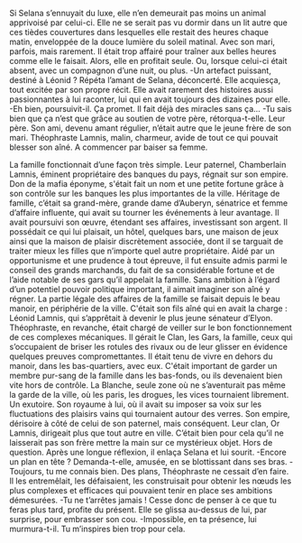 Si Selana s’ennuyait du luxe, elle n’en demeurait pas moins un animal apprivoisé par celui-ci. Elle ne se serait pas vu dormir dans un lit autre que ces tièdes couvertures dans lesquelles elle restait des heures chaque matin, enveloppée de la douce lumière du soleil matinal. Avec son mari, parfois, mais rarement. Il était trop affairé pour traîner aux belles heures comme elle le faisait. Alors, elle en profitait seule. Ou, lorsque celui-ci était absent, avec un compagnon d’une nuit, ou plus. 
-Un artefact puissant, destiné à Léonid ? Répéta l’amant de Selana, déconcerté. Elle acquiesça, tout excitée par son propre récit. Elle avait rarement des histoires aussi passionnantes à lui raconter, lui qui en avait toujours des dizaines pour elle.
-Eh bien, poursuivit-il. Ça promet. Il fait déjà des miracles sans ça… 
-Tu sais bien que ça n’est que grâce au soutien de votre père, rétorqua-t-elle. 
Leur père. Son ami, devenu amant régulier, n’était autre que le jeune frère de son mari. Théophraste Lamnis, malin, charmeur, avide de tout ce qui pouvait blesser son aîné. A commencer par baiser sa femme.

La famille fonctionnait d’une façon très simple. Leur paternel, Chamberlain Lamnis, éminent propriétaire des banques du pays, régnait sur son empire. Don de la mafia éponyme, s'était fait un nom et une petite fortune grâce à son contrôle sur les banques les plus importantes de la ville. Héritage de famille, c’était sa grand-mère, grande dame d’Auberyn, sénatrice et femme d’affaire influente, qui avait su tourner les événements à leur avantage. Il avait poursuivi son œuvre, étendant ses affaires, investissant son argent. Il possédait ce qui lui plaisait, un hôtel, quelques bars, une maison de jeux ainsi que la maison de plaisir discrètement associée, dont il se targuait de traiter mieux les filles que n’importe quel autre propriétaire. Aidé par un opportunisme et une prudence à tout épreuve, il fut ensuite admis parmi le conseil des grands marchands, du fait de sa considérable fortune et de l’aide notable de ses gars qu’il appelait la famille. Sans ambition à l’égard d’un potentiel pouvoir politique important, il aimait imaginer son aîné y régner. La partie légale des affaires de la famille se faisait depuis le beau manoir, en périphérie de la ville. C'était son fils aîné qui en avait la charge : Léonid Lamnis, qui s’apprêtait à devenir le plus jeune sénateur d’Elyon. Théophraste, en revanche, était chargé de veiller sur le bon fonctionnement de ces complexes mécaniques. Il gérait le Clan, les Gars, la famille, ceux qui s’occupaient de briser les rotules des rivaux ou de leur glisser en évidence quelques preuves compromettantes. Il était tenu de vivre en dehors du manoir, dans les bas-quartiers, avec eux. C'était important de garder un membre pur-sang de la famille dans les bas-fonds, ou ils devenaient bien vite hors de contrôle. 
La Blanche, seule zone où ne s’aventurait pas même la garde de la ville, où les paris, les drogues, les vices tournaient librement. Un exutoire. Son royaume à lui, où il avait su imposer sa voix sur les fluctuations des plaisirs vains qui tournaient autour des verres. Son empire, dérisoire à côté de celui de son paternel, mais conséquent. Leur clan, Or Lamnis, dirigeait plus que tout autre en ville.
C’était bien pour cela qu’il ne laisserait pas son frère mettre la main sur ce mystérieux objet. Hors de question.
Après une longue réflexion, il enlaça Selana et lui sourit.
-Encore un plan en tête ? Demanda-t-elle, amusée, en se blottissant dans ses bras.
-Toujours, tu me connais bien.
Des plans, Théophraste ne cessait d’en faire. Il les entremêlait, les défaisaient, les construisait pour obtenir les nœuds les plus complexes et efficaces qui pouvaient tenir en place ses ambitions démesurées. 
-Tu ne t’arrêtes jamais ! Cesse donc de penser à ce que tu feras plus tard, profite du présent. Elle se glissa au-dessus de lui, par surprise, pour embrasser son cou.
-Impossible, en ta présence, lui murmura-t-il. Tu m’inspires bien trop pour cela.


 
